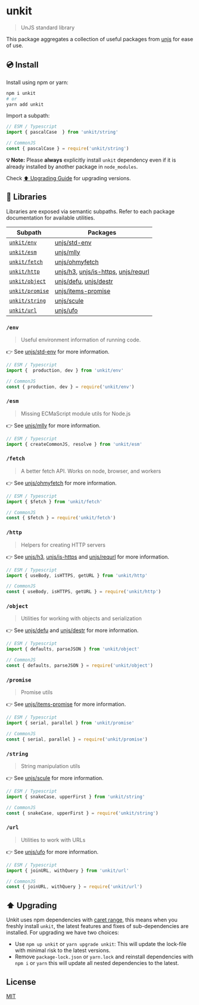 # unkit

> UnJS standard library

This package aggregates a collection of useful packages from [unjs](https://github.com/unjs) for ease of use.

## 💿 Install

Install using npm or yarn:

```bash
npm i unkit
# or
yarn add unkit
```

Import a subpath:

```js
// ESM / Typescript
import { pascalCase  } from 'unkit/string'

// CommonJS
const { pascalCase } = require('unkit/string')
```

**💡 Note:** Please **always** explicitly install `unkit` dependency even if it is already installed by another package in `node_modules`.

Check [⬆️ Upgrading Guide](#%EF%B8%8F-upgrading) for upgrading versions.

## 📙 Libraries

Libraries are exposed via semantic subpaths. Refer to each package documentation for available utilities.

Subpath | Packages
--------|-------------
[`unkit/env`](#env)  | [unjs/std-env](https://github.com/unjs/std-env)
[`unkit/esm`](#esm)   | [unjs/mlly](https://github.com/unjs/mlly)
[`unkit/fetch`](#fetch)  | [unjs/ohmyfetch](https://github.com/unjs/ohmyfetch)
[`unkit/http`](#http)  | [unjs/h3](https://github.com/unjs/h3), [unjs/is-https](https://github.com/unjs/is-https), [unjs/requrl](https://github.com/unjs/requrl)
[`unkit/object`](#object)  | [unjs/defu](https://github.com/unjs/defu), [unjs/destr](https://github.com/unjs/destr)
[`unkit/promise`](#promise)  | [unjs/items-promise](https://github.com/unjs/items-promise)
[`unkit/string`](#string)  | [unjs/scule](https://github.com/unjs/scule)
[`unkit/url`](#url)  | [unjs/ufo](https://github.com/unjs/ufo)

### `/env`

> Useful environment information of running code.

👉 See [unjs/std-env](https://github.com/unjs/std-env) for more information.

```js
// ESM / Typescript
import {  production, dev } from 'unkit/env'

// CommonJS
const { production, dev } = require('unkit/env')
```

### `/esm`

> Missing ECMaScript module utils for Node.js

👉 See [unjs/mlly](https://github.com/unjs/mlly) for more information.

```js
// ESM / Typescript
import { createCommonJS, resolve } from 'unkit/esm'
```

### `/fetch`

> A better fetch API. Works on node, browser, and workers

👉 See [unjs/ohmyfetch](https://github.com/unjs/ohmyfetch) for more information.

```js
// ESM / Typescript
import { $fetch } from 'unkit/fetch'

// CommonJS
const { $fetch } = require('unkit/fetch')
```

### `/http`

> Helpers for creating HTTP servers

👉 See [unjs/h3](https://github.com/unjs/h3), [unjs/is-https](https://github.com/unjs/is-https) and [unjs/requrl](https://github.com/unjs/requrl) for more information.

```js
// ESM / Typescript
import { useBody, isHTTPS, getURL } from 'unkit/http'

// CommonJS
const { useBody, isHTTPS, getURL } = require('unkit/http')
```

### `/object`

> Utilities for working with objects and serialization

👉 See [unjs/defu](https://github.com/unjs/defu) and [unjs/destr](https://github.com/unjs/destr) for more information.

```js
// ESM / Typescript
import { defaults, parseJSON } from 'unkit/object'

// CommonJS
const { defaults, parseJSON } = require('unkit/object')
```

### `/promise`

> Promise utils

👉 See [unjs/items-promise](https://github.com/unjs/items-promise) for more information.

```js
// ESM / Typescript
import { serial, parallel } from 'unkit/promise'

// CommonJS
const { serial, parallel } = require('unkit/promise')
```

### `/string`

> String manipulation utils

👉 See [unjs/scule](https://github.com/unjs/scule) for more information.

```js
// ESM / Typescript
import { snakeCase, upperFirst } from 'unkit/string'

// CommonJS
const { snakeCase, upperFirst } = require('unkit/string')
```

### `/url`

> Utilities to work with URLs

👉 See [unjs/ufo](https://github.com/unjs/ufo) for more information.

```js
// ESM / Typescript
import { joinURL, withQuery } from 'unkit/url'

// CommonJS
const { joinURL, withQuery } = require('unkit/url')
```

## ⬆️ Upgrading

Unkit uses npm dependencies with [caret range](https://nodesource.com/blog/semver-tilde-and-caret#caretflexibleminorandpatch),
 this means when you freshly install `unkit`, the latest features and fixes of sub-dependencies are installed. For upgrading we have two choices:

 - Use `npm up unkit` or `yarn upgrade unkit`: This will update the lock-file with minimal risk to the latest versions.
 - Remove `package-lock.json` or `yarn.lock` and reinstall dependencies with `npm i` or `yarn` this will update all nested dependencies to the latest.

## License

[MIT](./LICENSE)

